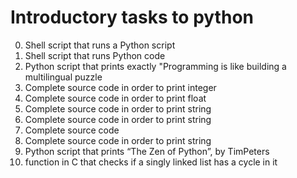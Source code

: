 # Introductory tasks to python

0. Shell script that runs a Python script
1. Shell script that runs Python code
2. Python script that prints exactly "Programming is like building a multilingual puzzle
3. Complete source code in order to print integer
4. Complete source code in order to print float
5. Complete source code in order to print string
6. Complete source code in order to print string
7. Complete source code
8. Complete source code in order to print string
9. Python script that prints “The Zen of Python”, by TimPeters
10. function in C that checks if a singly linked list has a cycle in it
